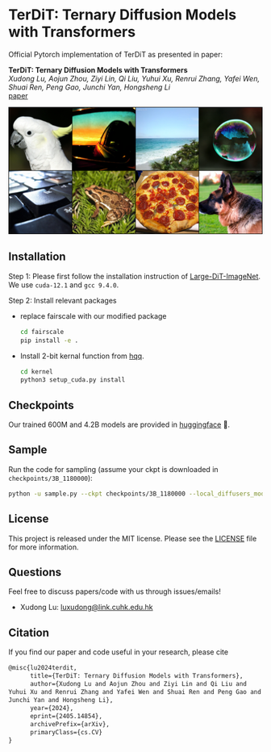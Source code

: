 # TerDiT: Ternary Diffusion Models with Transformers

Official Pytorch implementation of TerDiT as presented in paper:

**TerDiT: Ternary Diffusion Models with Transformers**</br>
*Xudong Lu, Aojun Zhou, Ziyi Lin, Qi Liu, Yuhui Xu, Renrui Zhang, Yafei Wen, Shuai Ren, Peng Gao, Junchi Yan, Hongsheng Li*</br>
[paper](https://arxiv.org/abs/2405.14854)

![](assert/sample_ema_ternary_index.png "Sample Image")

## Installation
Step 1: Please first follow the installation instruction of [Large-DiT-ImageNet](https://github.com/Alpha-VLLM/LLaMA2-Accessory/tree/main/Large-DiT-ImageNet). We use ``cuda-12.1`` and ``gcc 9.4.0``.

Step 2: Install relevant packages
- replace fairscale with our modified package
    ```bash
    cd fairscale
    pip install -e .
    ```
- Install 2-bit kernal function from [hqq](https://github.com/mobiusml/hqq).
    ```bash
    cd kernel
    python3 setup_cuda.py install
    ```

## Checkpoints
Our trained 600M and 4.2B models are provided in [huggingface](https://huggingface.co/lucky-lance/TerDiT) 🤗.

## Sample

Run the code for sampling (assume your ckpt is downloaded in ``checkpoints/3B_1180000``):
```bash
python -u sample.py --ckpt checkpoints/3B_1180000 --local_diffusers_model_root  /path/to/diffusers_models --seed 42
```

## License

This project is released under the MIT license. Please see the [LICENSE](LICENSE) file for more information.

## Questions

Feel free to discuss papers/code with us through issues/emails!

- Xudong Lu: <a href="luxudong@link.cuhk.edu.hk">luxudong@link.cuhk.edu.hk</a> 

## Citation

If you find our paper and code useful in your research, please cite

```
@misc{lu2024terdit,
      title={TerDiT: Ternary Diffusion Models with Transformers}, 
      author={Xudong Lu and Aojun Zhou and Ziyi Lin and Qi Liu and Yuhui Xu and Renrui Zhang and Yafei Wen and Shuai Ren and Peng Gao and Junchi Yan and Hongsheng Li},
      year={2024},
      eprint={2405.14854},
      archivePrefix={arXiv},
      primaryClass={cs.CV}
}
```
